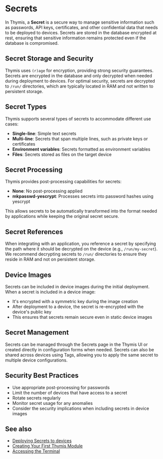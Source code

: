 # Secrets

In Thymis, a **Secret** is a secure way to manage sensitive information such as passwords, API keys, certificates, and other confidential data that needs to be deployed to devices. Secrets are stored in the database encrypted at rest, ensuring that sensitive information remains protected even if the database is compromised.

## Secret Storage and Security

Thymis uses `(r)age` for encryption, providing strong security guarantees. Secrets are encrypted in the database and only decrypted when needed during deployment to devices. For optimal security, secrets are decrypted to `/run/` directories, which are typically located in RAM and not written to persistent storage.

## Secret Types

Thymis supports several types of secrets to accommodate different use cases:

- **Single-line**: Simple text secrets
- **Multi-line**: Secrets that span multiple lines, such as private keys or certificates
- **Environment variables**: Secrets formatted as environment variables
- **Files**: Secrets stored as files on the target device

## Secret Processing

Thymis provides post-processing capabilities for secrets:

- **None**: No post-processing applied
- **mkpasswd-yescrypt**: Processes secrets into password hashes using yescrypt

This allows secrets to be automatically transformed into the format needed by applications while keeping the original secret secure.

## Secret References

When integrating with an application, you reference a secret by specifying the path where it should be decrypted on the device (e.g., `/run/my-secret`). We recommend decrypting secrets to `/run/` directories to ensure they reside in RAM and not on persistent storage.

## Device Images

Secrets can be included in device images during the initial deployment. When a secret is included in a device image:
- It's encrypted with a symmetric key during the image creation
- After deployment to a device, the secret is re-encrypted with the device's public key
- This ensures that secrets remain secure even in static device images

## Secret Management

Secrets can be managed through the Secrets page in the Thymis UI or created directly in configuration forms when needed. Secrets can also be shared across devices using Tags, allowing you to apply the same secret to multiple device configurations.

## Security Best Practices

- Use appropriate post-processing for passwords
- Limit the number of devices that have access to a secret
- Rotate secrets regularly
- Monitor secret usage for any anomalies
- Consider the security implications when including secrets in device images

## See also
- [Deploying Secrets to devices](../../device-lifecycle/secrets.md)
- [Creating Your First Thymis Module](../../external-projects/thymis-modules/first-module.md)
- [Accessing the Terminal](../device-lifecycle/ssh-terminal.md)
